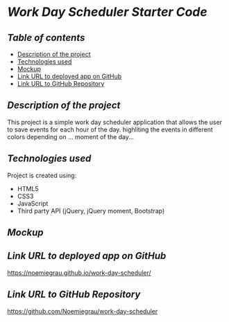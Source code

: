 # **_Work Day Scheduler Starter Code_**

## **_Table of contents_**
* [Description of the project](#description-of-the-project)
* [Technologies used](#technologies-used)
* [Mockup](#mockup)
* [Link URL to deployed app on GitHub](#link-URL-to-deployed-app-on-GitHub)
* [Link URL to GitHub Repository](#link-URL-to-GitHub-repository)

## **_Description of the project_**
This project is a simple work day scheduler application that allows the user to save events for each hour of the day. highliting the events in different colors depending on ... moment of the day...

## **_Technologies used_**
Project is created using:
* HTML5
* CSS3
* JavaScript
* Third party API (jQuery, jQuery moment, Bootstrap)

## **_Mockup_**

## **_Link URL to deployed app on GitHub_**
https://noemiegrau.github.io/work-day-scheduler/

## **_Link URL to GitHub Repository_**
https://github.com/Noemiegrau/work-day-scheduler